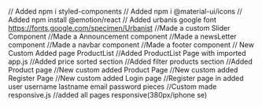 // Added npm i styled-components
// Added npm i @material-ui/icons
// Added npm install @emotion/react
// Added urbanis google font  https://fonts.google.com/specimen/Urbanist
//Made a custom Slider Component 
//Made a Announcement component 
//Made a newsLetter component
//Made a navbar component
//Made a footer component
// New Custom Added page ProductList
//Added ProductList Page with imported app.js
//Added price sorted section
//Added filter products section
//Added Product page
//New custom added Product Page
//New custom added Register Page
//New custom added Login page
//Register page in added user username lastname email password  pieces
//Custom made responsive.js
//added all pages responsive(380px/iphone se) 


